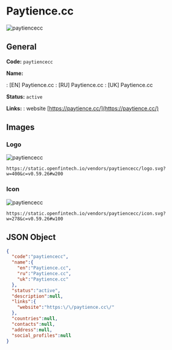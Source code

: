 
# Paytience.cc 
![paytiencecc](https://static.openfintech.io/vendors/paytiencecc/logo.svg?w=400&c=v0.59.26#w200)  

## General 
 
**Code:** `paytiencecc` 
 
**Name:** 
 
:	[EN] Paytience.cc 
:	[RU] Paytience.cc 
:	[UK] Paytience.cc 
 
**Status:** `active` 
 
**Links:** 
: website [https://paytience.cc/](https://paytience.cc/) 
 

## Images 

### Logo 
 
![paytiencecc](https://static.openfintech.io/vendors/paytiencecc/logo.svg?w=400&c=v0.59.26#w200)  

```
https://static.openfintech.io/vendors/paytiencecc/logo.svg?w=400&c=v0.59.26#w200
```  

### Icon 
 
![paytiencecc](https://static.openfintech.io/vendors/paytiencecc/icon.svg?w=278&c=v0.59.26#w100)  

```
https://static.openfintech.io/vendors/paytiencecc/icon.svg?w=278&c=v0.59.26#w100
```  

## JSON Object 

```json
{
  "code":"paytiencecc",
  "name":{
    "en":"Paytience.cc",
    "ru":"Paytience.cc",
    "uk":"Paytience.cc"
  },
  "status":"active",
  "description":null,
  "links":{
    "website":"https:\/\/paytience.cc\/"
  },
  "countries":null,
  "contacts":null,
  "address":null,
  "social_profiles":null
}
```  
